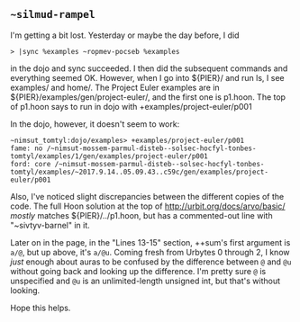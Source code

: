 ## `~silmud-rampel`
I'm getting a bit lost. Yesterday or maybe the day before, I did

    > |sync %examples ~ropmev-pocseb %examples

in the dojo and sync succeeded. I then did the subsequent commands and everything seemed OK. However, when I go into ${PIER}/ and run ls, I see examples/ and home/. The Project Euler examples are in ${PIER}/examples/gen/project-euler/, and the first one is p1.hoon. The top of p1.hoon says to run in dojo with +examples/project-euler/p001

In the dojo, however, it doesn't seem to work:

    ~nimsut_tomtyl:dojo/examples> +examples/project-euler/p001
    fame: no /~nimsut-mossem-parmul-disteb--solsec-hocfyl-tonbes-tomtyl/examples/1/gen/examples/project-euler/p001
    ford: core /~nimsut-mossem-parmul-disteb--solsec-hocfyl-tonbes-tomtyl/examples/~2017.9.14..05.09.43..c59c/gen/examples/project-euler/p001

Also, I've noticed slight discrepancies between the different copies of the code. The full Hoon solution at the top of <http://urbit.org/docs/arvo/basic/> _mostly_ matches ${PIER}/../p1.hoon, but has a commented-out line with "~sivtyv-barnel" in it.

Later on in the page, in the "Lines 13-15" section, ++sum's first argument is `a/@`, but up above, it's `a/@u`. Coming fresh from Urbytes 0 through 2, I know _just_ enough about auras to be confused by the difference between `@` and `@u` without going back and looking up the difference. I'm pretty sure `@` is unspecified and `@u` is an unlimited-length unsigned int, but that's without looking.

Hope this helps.
